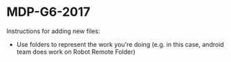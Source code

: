 # MDP-G6-2017

Instructions for adding new files:
- Use folders to represent the work you're doing (e.g. in this case, android team does work on Robot Remote Folder)